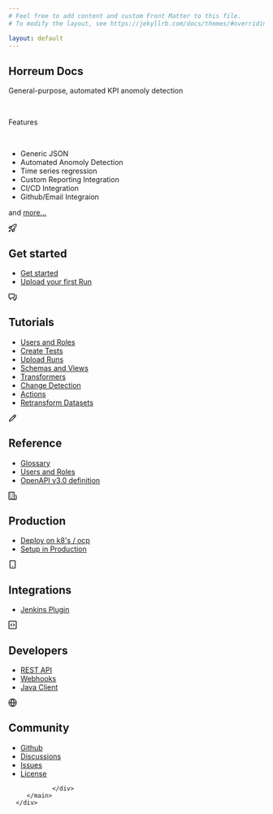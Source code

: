```yaml
---
# Feel free to add content and custom Front Matter to this file.
# To modify the layout, see https://jekyllrb.com/docs/themes/#overriding-theme-defaults

layout: default
---
```


<div >
   <div class="d-lg-flex">
      <div class="flex-column flex-1 min-width-0">
         <main id="main-content" style="scroll-margin-top: 5rem;">
            <div>
               <section id="landing" class="color-bg-subtle p-6 banner">
                  <div class="container-xl px-xl-6">
                     <div class="gutter gutter-xl-spacious d-lg-flex flex-row flex-items-center">
                        <div class="col-lg-6 col-xl-5">
                           <h1 id="title-h1">Horreum Docs</h1>
                           <p class="color-fg-muted f2 mb-0">General-purpose, automated KPI anomoly detection</p>
                        </div>
                        <div class="col-lg-6 col-xl-3">
                           <p class="color-fg-muted f2 mb-0">&nbsp;</p>
                        </div>
                        <div class="col-lg-6 col-xl-7">
                           <p class="color-fg-muted f3 mb-0">Features</p>
                           <p class="color-fg-muted f3 mb-0">&nbsp;</p>
                           <p class="color-fg-muted f4 mb-0">
                              <ul class="list-style-none">
                              <li>Generic JSON </li>
                              <li>Automated Anomoly Detection</li>
                              <li>Time series regression</li>
                              <li>Custom Reporting Integration</li>
                              <li>CI/CD Integration</li>
                              <li>Github/Email Integraion</li>
                              </ul>
                           </p>
                           <p class="color-fg-muted f4 mb-0">
                              and <a rel="" href="/docs/about/features">more...</a>
                           </p>
                        </div>
                     </div>
                  </div>
               </section>
               <section class="container-xl pb-lg-4 mt-6 px-3 px-md-6" data-testid="product">
                  <div class="">
                     <div class="d-flex flex-wrap gutter gutter-xl-spacious">
                        <div class="d-flex flex-column col-12 col-sm-6 col-lg-4 col-xl-3 pb-4">
                           <div class="flex-auto ws-normal">
                              <div class="d-flex flex-items-center">
                                 <div class="mr-2">
                                    <svg aria-hidden="true" focusable="false" role="img" class="octicon octicon-rocket" viewBox="0 0 16 16" width="16" height="16" fill="currentColor" style="display: inline-block; user-select: none; vertical-align: text-bottom; overflow: visible;">
                                       <path d="M14.064 0h.186C15.216 0 16 .784 16 1.75v.186a8.752 8.752 0 0 1-2.564 6.186l-.458.459c-.314.314-.641.616-.979.904v3.207c0 .608-.315 1.172-.833 1.49l-2.774 1.707a.749.749 0 0 1-1.11-.418l-.954-3.102a1.214 1.214 0 0 1-.145-.125L3.754 9.816a1.218 1.218 0 0 1-.124-.145L.528 8.717a.749.749 0 0 1-.418-1.11l1.71-2.774A1.748 1.748 0 0 1 3.31 4h3.204c.288-.338.59-.665.904-.979l.459-.458A8.749 8.749 0 0 1 14.064 0ZM8.938 3.623h-.002l-.458.458c-.76.76-1.437 1.598-2.02 2.5l-1.5 2.317 2.143 2.143 2.317-1.5c.902-.583 1.74-1.26 2.499-2.02l.459-.458a7.25 7.25 0 0 0 2.123-5.127V1.75a.25.25 0 0 0-.25-.25h-.186a7.249 7.249 0 0 0-5.125 2.123ZM3.56 14.56c-.732.732-2.334 1.045-3.005 1.148a.234.234 0 0 1-.201-.064.234.234 0 0 1-.064-.201c.103-.671.416-2.273 1.15-3.003a1.502 1.502 0 1 1 2.12 2.12Zm6.94-3.935c-.088.06-.177.118-.266.175l-2.35 1.521.548 1.783 1.949-1.2a.25.25 0 0 0 .119-.213ZM3.678 8.116 5.2 5.766c.058-.09.117-.178.176-.266H3.309a.25.25 0 0 0-.213.119l-1.2 1.95ZM12 5a1 1 0 1 1-2 0 1 1 0 0 1 2 0Z"></path>
                                    </svg>
                                 </div>
                                 <div>
                                    <h2 class="h3">Get started</h2>
                                 </div>
                              </div>
                              <div class="pt-2 mb-4 text-normal">
                                 <ul class="list-style-none">
                                    <li class="pt-2"><a rel="" href="/docs/tutorial/start.html">Get started</a></li>
                                    <li class="pt-2"><a rel="" href="/docs/tutorial/create_test_run.html">Upload your first Run</a></li>
                                 </ul>
                              </div>
                           </div>
                        </div>
                        <div class="d-flex flex-column col-12 col-sm-6 col-lg-4 col-xl-3 pb-4">
                           <div class="flex-auto ws-normal">
                              <div class="d-flex flex-items-center">
                                 <div class="mr-2">
                                    <svg aria-hidden="true" focusable="false" role="img" class="octicon octicon-comment-discussion" viewBox="0 0 16 16" width="16" height="16" fill="currentColor" style="display: inline-block; user-select: none; vertical-align: text-bottom; overflow: visible;">
                                       <path d="M1.75 1h8.5c.966 0 1.75.784 1.75 1.75v5.5A1.75 1.75 0 0 1 10.25 10H7.061l-2.574 2.573A1.458 1.458 0 0 1 2 11.543V10h-.25A1.75 1.75 0 0 1 0 8.25v-5.5C0 1.784.784 1 1.75 1ZM1.5 2.75v5.5c0 .138.112.25.25.25h1a.75.75 0 0 1 .75.75v2.19l2.72-2.72a.749.749 0 0 1 .53-.22h3.5a.25.25 0 0 0 .25-.25v-5.5a.25.25 0 0 0-.25-.25h-8.5a.25.25 0 0 0-.25.25Zm13 2a.25.25 0 0 0-.25-.25h-.5a.75.75 0 0 1 0-1.5h.5c.966 0 1.75.784 1.75 1.75v5.5A1.75 1.75 0 0 1 14.25 12H14v1.543a1.458 1.458 0 0 1-2.487 1.03L9.22 12.28a.749.749 0 0 1 .326-1.275.749.749 0 0 1 .734.215l2.22 2.22v-2.19a.75.75 0 0 1 .75-.75h1a.25.25 0 0 0 .25-.25Z"></path>
                                    </svg>
                                 </div>
                                 <div>
                                    <h2 class="h3">Tutorials</h2>
                                 </div>
                              </div>
                              <div class="pt-2 mb-4 text-normal">
                                 <ul class="list-style-none">
                                    <li class="pt-2"><a rel="" href="/docs/howto/add_users.html">Users and Roles</a></li>
                                    <li class="pt-2"><a rel="" href="/docs/howto/create_test.html">Create Tests</a></li>
                                    <li class="pt-2"><a rel="" href="/docs/howto/upload.html">Upload Runs</a></li>
                                    <li class="pt-2"><a rel="" href="/docs/howto/define_schema.html">Schemas and Views</a></li>
                                    <li class="pt-2"><a rel="" href="/docs/howto/datasets.html">Transformers</a></li>
                                    <li class="pt-2"><a rel="" href="/docs/howto/change_detection.html">Change Detection</a></li>
                                    <li class="pt-2"><a rel="" href="/docs/howto/actions.html">Actions</a></li>
                                    <li class="pt-2"><a rel="" href="/docs/howto/retransform_datasets.html">Retransform Datasets</a></li>
                                 </ul>
                              </div>
                           </div>
                        </div>
                        <div class="d-flex flex-column col-12 col-sm-6 col-lg-4 col-xl-3 pb-4">
                           <div class="flex-auto ws-normal">
                              <div class="d-flex flex-items-center">
                                 <div class="mr-2">
                                    <svg aria-hidden="true" focusable="false" role="img" class="octicon octicon-pencil" viewBox="0 0 16 16" width="16" height="16" fill="currentColor" style="display: inline-block; user-select: none; vertical-align: text-bottom; overflow: visible;">
                                       <path d="M11.013 1.427a1.75 1.75 0 0 1 2.474 0l1.086 1.086a1.75 1.75 0 0 1 0 2.474l-8.61 8.61c-.21.21-.47.364-.756.445l-3.251.93a.75.75 0 0 1-.927-.928l.929-3.25c.081-.286.235-.547.445-.758l8.61-8.61Zm.176 4.823L9.75 4.81l-6.286 6.287a.253.253 0 0 0-.064.108l-.558 1.953 1.953-.558a.253.253 0 0 0 .108-.064Zm1.238-3.763a.25.25 0 0 0-.354 0L10.811 3.75l1.439 1.44 1.263-1.263a.25.25 0 0 0 0-.354Z"></path>
                                    </svg>
                                 </div>
                                 <div>
                                    <h2 class="h3">Reference</h2>
                                 </div>
                              </div>
                              <div class="pt-2 mb-4 text-normal">
                                 <ul class="list-style-none">
                                    <li class="pt-2">
                                       <a rel="" href="/docs/about/concepts.html">Glossary</a>
                                    </li>
                                    <li class="pt-2">
                                       <a rel="" href="/docs/about/users.html">Users and Roles</a>
                                    </li>
                                    <li class="pt-2">
                                       <a rel="" href="/docs/reference/openapi.html">OpenAPI v3.0 definition</a>
                                    </li>
                                 </ul>
                              </div>
                           </div>
                        </div>
                        <div class="d-flex flex-column col-12 col-sm-6 col-lg-4 col-xl-3 pb-4">
                           <div class="flex-auto ws-normal">
                              <div class="d-flex flex-items-center">
                                 <div class="mr-2">
                                    <svg aria-hidden="true" focusable="false" role="img" class="octicon octicon-organization" viewBox="0 0 16 16" width="16" height="16" fill="currentColor" style="display: inline-block; user-select: none; vertical-align: text-bottom; overflow: visible;">
                                       <path d="M1.75 16A1.75 1.75 0 0 1 0 14.25V1.75C0 .784.784 0 1.75 0h8.5C11.216 0 12 .784 12 1.75v12.5c0 .085-.006.168-.018.25h2.268a.25.25 0 0 0 .25-.25V8.285a.25.25 0 0 0-.111-.208l-1.055-.703a.749.749 0 1 1 .832-1.248l1.055.703c.487.325.779.871.779 1.456v5.965A1.75 1.75 0 0 1 14.25 16h-3.5a.766.766 0 0 1-.197-.026c-.099.017-.2.026-.303.026h-3a.75.75 0 0 1-.75-.75V14h-1v1.25a.75.75 0 0 1-.75.75Zm-.25-1.75c0 .138.112.25.25.25H4v-1.25a.75.75 0 0 1 .75-.75h2.5a.75.75 0 0 1 .75.75v1.25h2.25a.25.25 0 0 0 .25-.25V1.75a.25.25 0 0 0-.25-.25h-8.5a.25.25 0 0 0-.25.25ZM3.75 6h.5a.75.75 0 0 1 0 1.5h-.5a.75.75 0 0 1 0-1.5ZM3 3.75A.75.75 0 0 1 3.75 3h.5a.75.75 0 0 1 0 1.5h-.5A.75.75 0 0 1 3 3.75Zm4 3A.75.75 0 0 1 7.75 6h.5a.75.75 0 0 1 0 1.5h-.5A.75.75 0 0 1 7 6.75ZM7.75 3h.5a.75.75 0 0 1 0 1.5h-.5a.75.75 0 0 1 0-1.5ZM3 9.75A.75.75 0 0 1 3.75 9h.5a.75.75 0 0 1 0 1.5h-.5A.75.75 0 0 1 3 9.75ZM7.75 9h.5a.75.75 0 0 1 0 1.5h-.5a.75.75 0 0 1 0-1.5Z"></path>
                                    </svg>
                                 </div>
                                 <div>
                                    <h2 class="h3">Production</h2>
                                 </div>
                              </div>
                              <div class="pt-2 mb-4 text-normal">
                                 <ul class="list-style-none">
                                    <li class="pt-2"><a rel="" href="/docs/howto/operator.html">Deploy on k8's / ocp</a></li>
                                    <li class="pt-2"><a rel="" href="/docs/howto/production.html">Setup in Production</a></li>
                                 </ul>
                              </div>
                           </div>
                        </div>
                        <div class="d-flex flex-column col-12 col-sm-6 col-lg-4 col-xl-3 pb-4">
                           <div class="flex-auto ws-normal">
                              <div class="d-flex flex-items-center">
                                 <div class="mr-2">
                                    <svg aria-hidden="true" focusable="false" role="img" class="octicon octicon-device-mobile" viewBox="0 0 16 16" width="16" height="16" fill="currentColor" style="display: inline-block; user-select: none; vertical-align: text-bottom; overflow: visible;">
                                       <path d="M3.75 0h8.5C13.216 0 14 .784 14 1.75v12.5A1.75 1.75 0 0 1 12.25 16h-8.5A1.75 1.75 0 0 1 2 14.25V1.75C2 .784 2.784 0 3.75 0ZM3.5 1.75v12.5c0 .138.112.25.25.25h8.5a.25.25 0 0 0 .25-.25V1.75a.25.25 0 0 0-.25-.25h-8.5a.25.25 0 0 0-.25.25ZM8 13a1 1 0 1 1 0-2 1 1 0 0 1 0 2Z"></path>
                                    </svg>
                                 </div>
                                 <div>
                                    <h2 class="h3">Integrations</h2>
                                 </div>
                              </div>
                              <div class="pt-2 mb-4 text-normal">
                                 <ul class="list-style-none">
                                    <li class="pt-2"><a rel="" target="blank" href="https://github.com/jenkinsci/horreum-plugin">Jenkins Plugin</a></li>
                                 </ul>
                              </div>
                           </div>
                        </div>
                        <div class="d-flex flex-column col-12 col-sm-6 col-lg-4 col-xl-3 pb-4">
                           <div class="flex-auto ws-normal">
                              <div class="d-flex flex-items-center">
                                 <div class="mr-2">
                                    <svg aria-hidden="true" focusable="false" role="img" class="octicon octicon-code-square" viewBox="0 0 16 16" width="16" height="16" fill="currentColor" style="display: inline-block; user-select: none; vertical-align: text-bottom; overflow: visible;">
                                       <path d="M0 1.75C0 .784.784 0 1.75 0h12.5C15.216 0 16 .784 16 1.75v12.5A1.75 1.75 0 0 1 14.25 16H1.75A1.75 1.75 0 0 1 0 14.25Zm1.75-.25a.25.25 0 0 0-.25.25v12.5c0 .138.112.25.25.25h12.5a.25.25 0 0 0 .25-.25V1.75a.25.25 0 0 0-.25-.25Zm7.47 3.97a.75.75 0 0 1 1.06 0l2 2a.75.75 0 0 1 0 1.06l-2 2a.749.749 0 0 1-1.275-.326.749.749 0 0 1 .215-.734L10.69 8 9.22 6.53a.75.75 0 0 1 0-1.06ZM6.78 6.53 5.31 8l1.47 1.47a.749.749 0 0 1-.326 1.275.749.749 0 0 1-.734-.215l-2-2a.75.75 0 0 1 0-1.06l2-2a.751.751 0 0 1 1.042.018.751.751 0 0 1 .018 1.042Z"></path>
                                    </svg>
                                 </div>
                                 <div>
                                    <h2 class="h3">Developers</h2>
                                 </div>
                              </div>
                              <div class="pt-2 mb-4 text-normal">
                                 <ul class="list-style-none">
                                    <li class="pt-2"><a rel="" href="">REST API</a></li>
                                    <li class="pt-2"><a rel="" href="">Webhooks</a></li>
                                    <li class="pt-2"><a rel="" href="">Java Client</a></li>
                                 </ul>
                              </div>
                           </div>
                        </div>
                        <div class="d-flex flex-column col-12 col-sm-6 col-lg-4 col-xl-3 pb-4">
                           <div class="flex-auto ws-normal">
                              <div class="d-flex flex-items-center">
                                 <div class="mr-2">
                                    <svg aria-hidden="true" focusable="false" role="img" class="octicon octicon-globe" viewBox="0 0 16 16" width="16" height="16" fill="currentColor" style="display: inline-block; user-select: none; vertical-align: text-bottom; overflow: visible;">
                                       <path d="M8 0a8 8 0 1 1 0 16A8 8 0 0 1 8 0ZM5.78 8.75a9.64 9.64 0 0 0 1.363 4.177c.255.426.542.832.857 1.215.245-.296.551-.705.857-1.215A9.64 9.64 0 0 0 10.22 8.75Zm4.44-1.5a9.64 9.64 0 0 0-1.363-4.177c-.307-.51-.612-.919-.857-1.215a9.927 9.927 0 0 0-.857 1.215A9.64 9.64 0 0 0 5.78 7.25Zm-5.944 1.5H1.543a6.507 6.507 0 0 0 4.666 5.5c-.123-.181-.24-.365-.352-.552-.715-1.192-1.437-2.874-1.581-4.948Zm-2.733-1.5h2.733c.144-2.074.866-3.756 1.58-4.948.12-.197.237-.381.353-.552a6.507 6.507 0 0 0-4.666 5.5Zm10.181 1.5c-.144 2.074-.866 3.756-1.58 4.948-.12.197-.237.381-.353.552a6.507 6.507 0 0 0 4.666-5.5Zm2.733-1.5a6.507 6.507 0 0 0-4.666-5.5c.123.181.24.365.353.552.714 1.192 1.436 2.874 1.58 4.948Z"></path>
                                    </svg>
                                 </div>
                                 <div>
                                    <h2 class="h3">Community</h2>
                                 </div>
                              </div>
                              <div class="pt-2 mb-4 text-normal">
                                 <ul class="list-style-none">
                                    <li class="pt-2"><a rel="" target="blank" href="https://github.com/Hyperfoil/Horreum">Github</a></li>
                                    <li class="pt-2"><a rel="" target="blank" href="https://github.com/Hyperfoil/Horreum/discussions">Discussions</a></li>
                                    <li class="pt-2"><a rel="" target="blank" href="https://github.com/Hyperfoil/Horreum/issues">Issues</a></li>
                                    <li class="pt-2"><a rel="" target="blank" href="https://github.com/Hyperfoil/Horreum/blob/master/LICENSE">License</a></li>
                                 </ul>
                              </div>
                           </div>
                        </div>
                     </div>
                  </div>
               </section>

                </div>
         </main>
      </div>
   </div>
   <script type="application/json" id="__PRIMER_DATA__">{"resolvedServerColorMode":"day"}</script>
</div>
